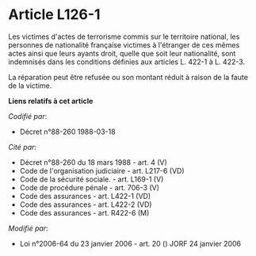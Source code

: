 # Article L126-1

Les victimes d'actes de terrorisme commis sur le territoire national, les personnes de nationalité française victimes à
l'étranger de ces mêmes actes ainsi que leurs ayants droit, quelle que soit leur nationalité, sont indemnisés dans les
conditions définies aux articles L. 422-1 à L. 422-3. 

La réparation peut être refusée ou son montant réduit à raison de la faute de la victime.

**Liens relatifs à cet article**

_Codifié par_:

  - Décret n°88-260 1988-03-18

_Cité par_:

  - Décret n°88-260 du 18 mars 1988 - art. 4 (V)
  - Code de l'organisation judiciaire - art. L217-6 (VD)
  - Code de la sécurité sociale. - art. L169-1 (V)
  - Code de procédure pénale - art. 706-3 (V)
  - Code des assurances - art. L422-1 (VD)
  - Code des assurances - art. L422-2 (VD)
  - Code des assurances - art. R422-6 (M)

_Modifié par_:

  - Loi n°2006-64 du 23 janvier 2006 - art. 20 () JORF 24 janvier 2006
